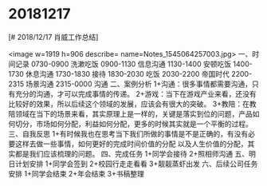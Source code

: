 # 20181217

[# 2018/12/17 肖威工作总结]

<image w=1919 h=906 describe= name=Notes_1545064257003.jpg>
一、时间记录
0730-0900 洗漱吃饭
0900-1130 信息沟通
1130-1400 安顿吃饭
1400-1730 休息沟通
1730-1830 接待
1830-2030 吃饭
2030-2200 帝国时代
2200-2315 场景沟通
2315-0000 沟通
二、案例分析
1+沟通：很多事情都需要沟通，只有充分的沟通，才可以完成事情的传递。
2+游戏：当下在游戏产业来看，还没有比较好的效果，所以后续这个领域的发展，应该会有很大的突破。
3+教陪：在教陪领域在当下的场景来看，其实原理上是一样的，关键是落实到位的问题，产品如何切分，市场如何分配，利益如何分配，更多的时候其实就是一个平衡的过程。
三、自我反思
1+有时候我也在思考当下我们所做的事情是不是正确的，有没有必要这样去做一些事情，如何更好的完成时间价值的分配 以及人生价值的分配，其实都是我们应该梳理的问题。
四、完成任务
1+同学会接待
2+照相师沟通
五、明日计划安排
1+同学会签到
2+校园行走走看看
3+靓靓蒸虾出发
六、后续公司任务安排
1+同学会结束 2+年会结束 3+书稿整理
